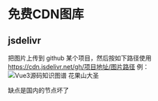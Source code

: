 # 免费CDN图库

## jsdelivr

把图片上传到 github 某个项目，然后按如下路径使用
https://cdn.jsdelivr.net/gh/项目地址/图片路径
例：![Vue3源码知识图谱 花果山大圣](https://cdn.jsdelivr.net/gh/weilaiqishi/mymarkdownpicture/vue/soundCode_vue3源码知识图谱花果山大圣.png)

缺点是国内的节点坏了
